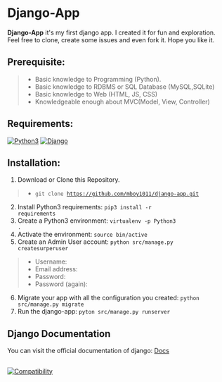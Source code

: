 # Django-App 
<p><b>Django-App</b> it's my first django app. I created it for fun and exploration. Feel free to clone, create some issues and even fork it. Hope you like it.</p>

## Prerequisite:
> * Basic knowledge to Programming (Python).
> * Basic knowledge to RDBMS or SQL Database (MySQL,SQLite)
> * Basic knowledge to Web (HTML, JS, CSS)
> * Knowledgeable enough about MVC(Model, View, Controller)

## Requirements:
[![Python3](https://www.python.org/static/img/python-logo.png)](https://www.python.org/downloads/)
[![Django](https://static.djangoproject.com/img/logo-django.42234b631760.svg)](https://www.djangoproject.com/download/)

## Installation:
1. Download or Clone this Repository.
> * <code>git clone https://github.com/mboy1011/django-app.git</code>
2. Install Python3 requirements: <code>pip3 install -r requirements</code>
3. Create a Python3 environment: <code>virtualenv -p Python3 .</code>
4. Activate the environment: <code>source bin/active</code>
5. Create an Admin User account: <code>python src/manage.py createsurperuser</code>
> * Username: <your own username>
> * Email address: <your email address>
> * Password: <your password>
> * Password (again): <your password>
6. Migrate your app with all the configuration you created: <code>python src/manage.py migrate</code>
7. Run the django-app: <code>pyton src/manage.py runserver</code>
## Django Documentation
<p>You can visit the official documentation of django: <a href="https://docs.djangoproject.com/en/2.2/">Docs</a></p>

## 
[![Compatibility](https://img.shields.io/badge/python-3-brightgreen.svg)](https://github.com/mboy1011/django-app.git)
